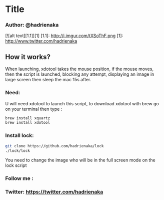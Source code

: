 # Title
### Author: @hadrienaka

[![alt text][1.1]][1]
[1.1]: http://i.imgur.com/tXSoThF.png
[1]: http://www.twitter.com/hadrienaka


## How it works?
<p>When launching, xdotool takes the mouse position, if the mouse moves, then the script is launched, blocking any attempt, displaying an image in large screen then sleep the mac 15s after.</p>


### Need:
U will need xdotool to launch this script, to download xdotool with brew go on your terminal then type :
```bash
brew install xquartz
brew install xdotool
```

### Install lock:
```bash
git clone https://github.com/hadrienaka/lock
./lock/lock
```
You need to change the image who will be in the full screen mode on the lock script

### Follow me :
### Twitter: https://twitter.com/hadrienaka
